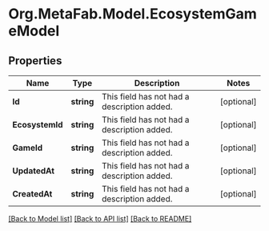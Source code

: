 
# Org.MetaFab.Model.EcosystemGameModel

## Properties

Name | Type | Description | Notes
------------ | ------------- | ------------- | -------------
**Id** | **string** | This field has not had a description added. | [optional] 
**EcosystemId** | **string** | This field has not had a description added. | [optional] 
**GameId** | **string** | This field has not had a description added. | [optional] 
**UpdatedAt** | **string** | This field has not had a description added. | [optional] 
**CreatedAt** | **string** | This field has not had a description added. | [optional] 

[[Back to Model list]](../README.md#documentation-for-models)
[[Back to API list]](../README.md#documentation-for-api-endpoints)
[[Back to README]](../README.md)

